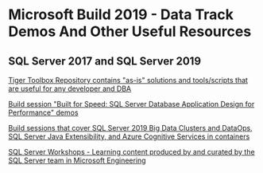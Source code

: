 # Microsoft Build 2019 - Data Track Demos And Other Useful Resources

## SQL Server 2017 and SQL Server 2019 

[Tiger Toolbox Repository contains "as-is" solutions and tools/scripts that are useful for any developer and DBA](https://aka.ms/tigertoolbox)

[Build session "Built for Speed: SQL Server Database Application Design for Performance" demos](https://github.com/Microsoft/tigertoolbox/tree/master/Sessions/Build-2019)

[Build sessions that cover SQL Server 2019 Big Data Clusters and DataOps, SQL Server Java Extensibility, and Azure Cognitive Services in containers](https://github.com/amthomas46/SQL/tree/master/sql-build)

[SQL Server Workshops - Learning content produced by and curated by the SQL Server team in Microsoft Engineering](https:/aka.ms/sqlworkshops)

